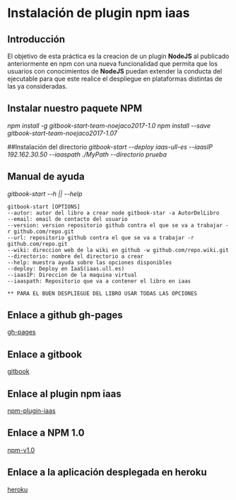 # Instalación de plugin npm iaas

## Introducción

El objetivo de esta práctica es la creacion de un plugin **NodeJS** al publicado anteriormente en npm  con una nueva funcionalidad que permita que
los usuarios con conocimientos de **NodeJS** puedan extender la conducta del ejecutable para que este realice el despliegue en plataformas distintas
de las ya consideradas.

## Instalar nuestro paquete NPM
_npm install -g gitbook-start-team-noejaco2017-1.0_
_npm install --save gitbook-start-team-noejaco2017-1.07_


##Instalación del directorio
_gitbook-start --deploy iaas-ull-es --iaasIP 192.162.30.50 --iaaspath ./MyPath --directorio prueba_

## Manual de ayuda
_gitbook-start --h || --help_
````````````````````
gitbook-start [OPTIONS]
--autor: autor del libro a crear node gitbook-star -a AutorDelLibro
--email: email de contacto del usuario
--version: version repositorio github contra el que se va a trabajar -r github.com/repo.git
--url: repositorio github contra el que se va a trabajar -r github.com/repo.git
--wiki: direccion web de la wiki en github -w github.com/repo.wiki.git
--directorio: nombre del directorio a crear
--help: muestra ayuda sobre las opciones disponibles
--deploy: Deploy en IaaS(iaas.ull.es)
--iaasIP: Direccion de la maquina virtual
--iaaspath: Repositorio que va a contener el libro en iaas

** PARA EL BUEN DESPLIEGUE DEL LIBRO USAR TODAS LAS OPCIONES
````````````````````

## Enlace a github gh-pages
[gh-pages](https://ull-esit-sytw-1617.github.io/tareas-iniciales-noejaco2017/)

## Enlace a gitbook
[gitbook](https://alu0100836059.gitbooks.io/apuntessytw/content/)

## Enlace al plugin npm iaas
[npm-plugin-iaas](https://www.npmjs.com/package/gitbook-start-plugin-iaas-ull-es-noejaco2017)

## Enlace a NPM 1.0
[npm-v1.0](https://www.npmjs.com/package/gitbook-start-team-noejaco2017-1.0)

## Enlace a la aplicación desplegada en heroku
[heroku](https://herokuiaass.herokuapp.com/)
